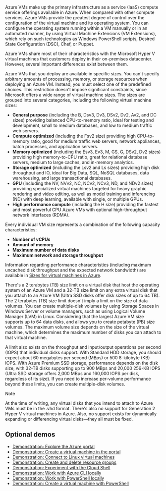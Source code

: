 Azure VMs make up the primary infrastructure as a service (IaaS) compute service offerings available in Azure. When compared with other compute services, Azure VMs provide the greatest degree of control over the configuration of the virtual machine and its operating system. You can configure the operating system running within a VM manually or in an automated manner, by using Virtual Machine Extensions (VM Extensions), which rely on such technologies as Windows PowerShell scripts, Desired State Configuration (DSC), Chef, or Puppet.

Azure VMs share most of their characteristics with the Microsoft Hyper V virtual machines that customers deploy in their on-premises datacenter. However, several important differences exist between them.

Azure VMs that you deploy are available in specific sizes. You can't specify arbitrary amounts of processing, memory, or storage resources when deploying an Azure VM. Instead, you must select one of the predefined choices. This restriction doesn't impose significant constraints, since Microsoft offers a wide range of virtual machine sizes. The sizes are grouped into several categories, including the following virtual machine sizes:

- **General purpose** (including the B, Dsv3, Dv3, DSv2, Dv2, Av2, and DC sizes) providing balanced CPU-to-memory ratio, ideal for testing and development, small to medium databases, and low to medium traffic web servers.
- **Compute optimized** (including the Fsv2 size) providing high CPU-to-memory ratio, good for medium traffic web servers, network appliances, batch processes, and application servers.
- **Memory optimized** (including the Esv3, Ev3, M, GS, G, DSv2, Dv2 sizes) providing high memory-to-CPU ratio, great for relational database servers, medium to large caches, and in-memory analytics.
- **Storage optimized** (including the Lsv2 and Ls sizes) providing high disk throughput and IO, ideal for Big Data, SQL, NoSQL databases, data warehousing, and large transactional databases.
- **GPU** (including the NV, NVv2, NC, NCv2, NCv3, ND, and NDv2 sizes) providing specialized virtual machines targeted for heavy graphic rendering and video editing, as well as model training and inferencing (ND) with deep learning, available with single, or multiple GPUs.
- **High performance compute** (including the H size) providing the fastest and most powerful CPU Azure VMs with optional high-throughput network interfaces (RDMA).

Every individual VM size represents a combination of the following capacity characteristics:

- **Number of vCPUs**
- **Amount of memory**
- **Maximum number of data disks**
- **Maximum network and storage throughput**

Information regarding performance characteristics (including maximum uncached disk throughput and the expected network bandwidth) are available in [Sizes for virtual machines in Azure](/azure/virtual-machines/sizes).

There's a 2 terabytes (TB) size limit on a virtual disk that host the operating system of an Azure VM and a 32-TB size limit on any extra virtual disk that you attach to an Azure VM (Ultra SSD disks offer disk sizes of up to 64 TB). The 2 terabytes (TB) size limit doesn't imply a limit on the size of data volumes. You can create multiple-disk volumes by using Storage Spaces in Windows Server or volume managers, such as using Logical Volume Manager (LVM) in Linux. Considering that the largest Azure VM size supports up to 64 data disks, and allows you to create petabyte (PB) size volumes. The maximum volume size depends on the size of the virtual machine, which determines the maximum number of disks you can attach to that virtual machine.

A limit also exists on the throughput and input/output operations per second (IOPS) that individual disks support. With Standard HDD storage, you should expect about 60 megabytes per second (MBps) or 500 8-kilobyte (KB) IOPS. With Azure Premium SSD storage, performance depends on the disk size, with 32-TB disks supporting up to 900 MBps and 20,000 256-KB IOPS (Ultra SSD storage offers 2,000 MBps and 160,000 IOPS per disk, regardless of its size). If you need to increase per-volume performance beyond these limits, you can create multiple-disk volumes.

> [!NOTE]
> At the time of writing, any virtual disks that you intend to attach to Azure VMs must be in the .vhd format. There's also no support for Generation 2 Hyper V virtual machines in Azure. Also, no support exists for dynamically expanding or differencing virtual disks—they all must be fixed.

## Optional demos

- [Demonstration: Explore the Azure portal](https://github.com/MicrosoftLearning/AZ-120-Planning-and-Administering-Microsoft-Azure-for-SAP-Workloads/blob/master/Demos/demo-explore-azure-portal.md)
- [Demonstration: Create a virtual machine in the portal](https://github.com/MicrosoftLearning/AZ-120-Planning-and-Administering-Microsoft-Azure-for-SAP-Workloads/blob/master/Demos/demo-create-virtual-machine-portal.md)
- [Demonstration: Connect to Linux virtual machines](https://github.com/MicrosoftLearning/AZ-120-Planning-and-Administering-Microsoft-Azure-for-SAP-Workloads/blob/master/Demos/demo-connect-linux-virtual-machines.md)
- [Demonstration: Create and delete resource groups](https://github.com/MicrosoftLearning/AZ-120-Planning-and-Administering-Microsoft-Azure-for-SAP-Workloads/blob/master/Demos/demo-create-delete-resource-groups.md)
- [Demonstration: Experiment with the Cloud Shell](https://github.com/MicrosoftLearning/AZ-120-Planning-and-Administering-Microsoft-Azure-for-SAP-Workloads/blob/master/Demos/demo-experiment-cloud-shell.md)
- [Demonstration: Work with Azure CLI locally](https://github.com/MicrosoftLearning/AZ-120-Planning-and-Administering-Microsoft-Azure-for-SAP-Workloads/blob/master/Demos/demo-work-with-azure-cli-locally.md)
- [Demonstration: Work with PowerShell locally](https://github.com/MicrosoftLearning/AZ-120-Planning-and-Administering-Microsoft-Azure-for-SAP-Workloads/blob/master/Demos/demo-work-with-powershell-locally.md)
- [Demonstration: Create a virtual machine with PowerShell](https://github.com/MicrosoftLearning/AZ-120-Planning-and-Administering-Microsoft-Azure-for-SAP-Workloads/blob/master/Demos/demo-create-virtual-machine-powershell.md)
